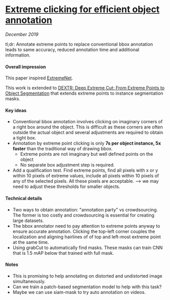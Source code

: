 # [Extreme clicking for efficient object annotation](https://arxiv.org/abs/1708.02750)

_December 2019_

tl;dr: Annotate extreme points to replace conventional bbox annotation leads to same accuracy, reduced annotation time and additional information.

#### Overall impression
This paper inspired [ExtremeNet](extremenet.md). 

This work is extended to [DEXTR: Deep Extreme Cut: From Extreme Points to Object Segmentation](https://arxiv.org/abs/1711.09081) that extends extreme points to instance segmentation masks.

#### Key ideas
- Conventional bbox annotation involves clicking on imaginary corners of a right box around the object. This is difficult as these corners are often outside the actual object and several adjustments are required to obtain a tight box.
- Annotation by extreme point clicking is only **7s per object instance, 5x faster** than the traditional way of drawing bbox.
	- Extreme points are not imaginary but well defined points on the object
	- No separate box adjustment step is required. 
- Add a qualification test. Find extreme points, find all pixels with x or y within 10 pixels of extreme values, include all pixels within 10 pixels of any of the selected pixels. All these pixels are acceptable. --> we may need to adjust these thresholds for smaller objects. 

#### Technical details
- Two ways to obtain annotation: "annotation party" vs crowdsourcing. The former is too costly and crowdsourcing is essential for creating large datasets.
- The bbox annotator need to pay attention to extreme points anyway to ensure accurate annotation. Clicking the top-left corner couples the localization and aligning hairlines of of top and left-most extreme point at the same time.
- Using grabCut to automatically find masks. These masks can train CNN that is 1.5 mAP below that trained with full mask.

#### Notes
- This is promising to help annotating on distorted and undistorted image simultaneously.
- Can we train a patch-based segmentation model to help with this task?
- Maybe we can use siam-mask to try auto annotation on videos.

